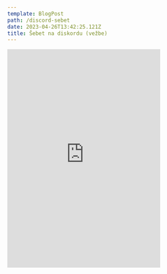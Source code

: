 ```yaml
---
template: BlogPost
path: /discord-sebet
date: 2023-04-26T13:42:25.121Z
title: Šebet na diskordu (vežbe)
---
```

<iframe src="https://discord.com/widget?id=867825134819868713&theme=dark" width="350" height="500" allowtransparency="true" frameborder="0" sandbox="allow-popups allow-popups-to-escape-sandbox allow-same-origin allow-scripts"></iframe>
